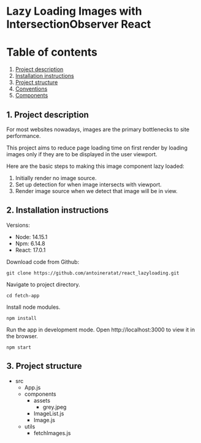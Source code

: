 # Lazy Loading Images with IntersectionObserver React

# Table of contents

1. [Project description](#description)
2. [Installation instructions](#installation)
3. [Project structure](#structure)
4. [Conventions](#conventions)
5. [Components](#components)

## 1. Project description<a name="description"></a>

For most websites nowadays, images are the primary bottlenecks to site performance.

This project aims to reduce page loading time on first render by loading images only if they are to be displayed in the user viewport.

Here are the basic steps to making this image component lazy loaded:

1. Initially render no image source.
2. Set up detection for when image intersects with viewport.
3. Render image source when we detect that image will be in view.

## 2. Installation instructions<a name="installation"></a>

Versions:

-   Node: 14.15.1
-   Npm: 6.14.8
-   React: 17.0.1

Download code from Github:

```shell
git clone https://github.com/antoineratat/react_lazyloading.git
```

Navigate to project directory.

```shell
cd fetch-app
```

Install node modules.

```shell
npm install
```

Run the app in development mode. Open http://localhost:3000 to view it in the browser.

```shell
npm start
```

## 3. Project structure<a name="structure"></a>

-   src
    -   App.js
    -   components
        -   assets
            -   grey.jpeg
        -   ImageList.js
        -   Image.js
    -   utils
        -   fetchImages.js
